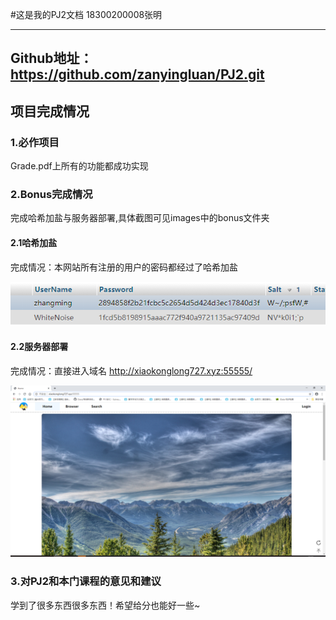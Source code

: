 #这是我的PJ2文档
18300200008张明

-------------------------

Github地址：https://github.com/zanyingluan/PJ2.git
--------------------------
## 项目完成情况

### 1.必作项目
Grade.pdf上所有的功能都成功实现

### 2.Bonus完成情况
完成哈希加盐与服务器部署,具体截图可见images中的bonus文件夹

#### 2.1哈希加盐

完成情况：本网站所有注册的用户的密码都经过了哈希加盐

![](images\bonus\bonus-salt.png)


#### 2.2服务器部署

完成情况：直接进入域名 http://xiaokonglong727.xyz:55555/

![](images\bonus\bonus-server.png)


### 3.对PJ2和本门课程的意见和建议
学到了很多东西很多东西！希望给分也能好一些~

	
